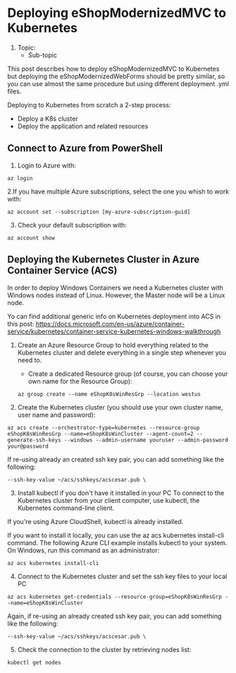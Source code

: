 # Deploying eShopModernizedMVC to Kubernetes
1. Topic:
   * Sub-topic

This post describes how to deploy eShopModernizedMVC to Kubernetes but deploying the eShopModernizedWebForms should be pretty similar, so you can use almost the same procedure but using different deployment .yml files.
 
Deploying to Kubernetes from scratch a 2-step process:
- Deploy a K8s cluster
- Deploy the application and related resources

## Connect to Azure from PowerShell
1. Login to Azure with:

`az login`

2.If you have multiple Azure subscriptions, select the one you whish to work with:

`az account set --subscription [my-azure-subscription-guid]`

3. Check your default subscription with:

`az account show`

## Deploying the Kubernetes Cluster in Azure Container Service (ACS)

In order to deploy Windows Containers we need a Kubernetes cluster with Windows nodes instead of Linux. 
However, the Master node will be a Linux node.

Yo can find additional generic info on Kubernetes deployment into ACS in this post:
https://docs.microsoft.com/en-us/azure/container-service/kubernetes/container-service-kubernetes-windows-walkthrough

1. Create an Azure Resource Group to hold everything related to the Kubernetes cluster and delete everything in a single step whenever you need to.
   * Create a dedicated Resource group (of course, you can choose your own name for the Resource Group): 

   `az group create --name eShopK8sWinResGrp --location westus`

2. Create the Kubernetes cluster (you should use your own cluster name, user name and password):

`az acs create --orchestrator-type=kubernetes --resource-group eShopK8sWinResGrp --name=eShopK8sWinCluster --agent-count=2 --generate-ssh-keys --windows --admin-username youruser --admin-password your@password`

If re-using already an created ssh key pair, you can add something like the following:

`--ssh-key-value ~/acs/sshkeys/acscesar.pub \`

3. Install kubectl if you don't have it installed in your PC
To connect to the Kubernetes cluster from your client computer, use kubectl, the Kubernetes command-line client.

If you're using Azure CloudShell, kubectl is already installed. 

If you want to install it locally, you can use the az acs kubernetes install-cli command.
The following Azure CLI example installs kubectl to your system. 
On Windows, run this command as an administrator:

`az acs kubernetes install-cli`

4. Connect to the Kubernetes cluster and set the ssh key files to your local PC

`az acs kubernetes get-credentials --resource-group=eShopK8sWinResGrp --name=eShopK8sWinCluster`

Again, if re-using an already created ssh key pair, you can add something like the following:

`--ssh-key-value ~/acs/sshkeys/acscesar.pub \`

5. Check the connection to the cluster by retrieving nodes list: 

`kubectl get nodes`




